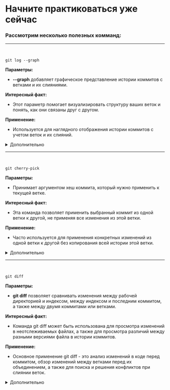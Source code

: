 # Начните практиковаться уже сейчас 

<!-- ### По пункту из разных модулей -->

### Рассмотрим несколько полезных комманд:

-----------------------------------------------------------------------------
<br>

```
git log --graph
```
**Параметры:**

- **--graph** добавляет графическое представление истории коммитов с ветками и их слияниями.

**Интересный факт:**

 - Этот параметр помогает визуализировать структуру ваших веток и понять, как они связаны друг с другом.

**Применение:**

 - Используется для наглядного отображения истории коммитов с учетом веток и их слияний.

<details>
    <summary> Дополнительно</summary>

   >_Почитать больше про команды логирования можно [тут](https://git-scm.com/docs/git-log)._
</details>

-----------------------------------------------------------------------------

<br>

```
git cherry-pick
```

 **Параметры:**

- Принимает аргументом хеш коммита, который нужно применить к текущей ветке.

 **Интересный факт:**

 - Эта команда позволяет применить выбранный коммит из одной ветки к другой, не применяя все изменения из этой ветки.

 **Применение:**

 - Часто используется для применения конкретных изменений из одной ветки к другой без копирования всей истории этой ветки.

<details>
    <summary> Дополнительно</summary>

   >_Почитать больше про команду можно [тут](https://git-scm.com/docs/git-cherry-pick)._

</details>

-----------------------------------------------------------------------------

<br>

```
git diff
```

**Параметры:**

 - **git diff** позволяет сравнивать изменения между рабочей директорией и индексом, между индексом и последним коммитом, а также между двумя коммитами или ветками.

**Интересный факт:**

 - Команда git diff может быть использована для просмотра изменений в неотслеживаемых файлах, а также для просмотра различий между разными версиями файла в истории коммитов.

**Применение:**

 - Основное применение git diff - это анализ изменений в коде перед коммитом, обзор изменений между ветками перед их объединением, а также для поиска и решения конфликтов при слиянии веток.

<details>
    <summary> Дополнительно</summary>
    
>_Почитать больше про команду можно [тут](https://git-scm.com/docs/git-diff)._

</details>
